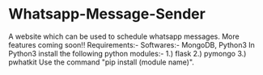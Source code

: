 # Whatsapp-Message-Sender
A website which can be used to schedule whatsapp messages. More features coming soon!!
Requirements:-
Softwares:-
MongoDB, Python3
In Python3 install the following python modules:-
1.) flask 
2.) pymongo 
3.) pwhatkit
Use the command "pip install (module name)".
